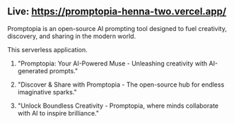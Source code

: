## Live: https://promptopia-henna-two.vercel.app/

Promptopia is an open-source AI prompting tool designed to fuel creativity, discovery, and sharing in the modern world.

This serverless application.

1. "Promptopia: Your AI-Powered Muse - Unleashing creativity with AI-generated prompts."

2. "Discover & Share with Promptopia - The open-source hub for endless imaginative sparks."

3. "Unlock Boundless Creativity - Promptopia, where minds collaborate with AI to inspire brilliance."
